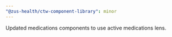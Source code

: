 ```yaml
---
"@zus-health/ctw-component-library": minor
---
```


Updated medications components to use active medications lens.
